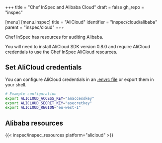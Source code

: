 +++
title = "Chef InSpec and Alibaba Cloud"
draft = false
gh_repo = "inspec"

[menu]
  [menu.inspec]
    title = "AliCloud"
    identifier = "inspec/cloud/alibaba"
    parent = "inspec/cloud"
+++

Chef InSpec has resources for auditing Alibaba.

You will need to install AliCloud SDK version 0.8.0 and require AliCloud credentials to use the Chef InSpec AliCloud resources.

## Set AliCloud credentials

You can configure AliCloud credentials in an [.envrc file](https://github.com/inspec/inspec-alicloud/blob/main/.envrc_example) or export them in your shell.

```bash
# Example configuration
export ALICLOUD_ACCESS_KEY="anaccesskey"
export ALICLOUD_SECRET_KEY="asecretkey"
export ALICLOUD_REGION="eu-west-1"
```

## Alibaba resources

{{< inspec/inspec_resources platform="alicloud" >}}
